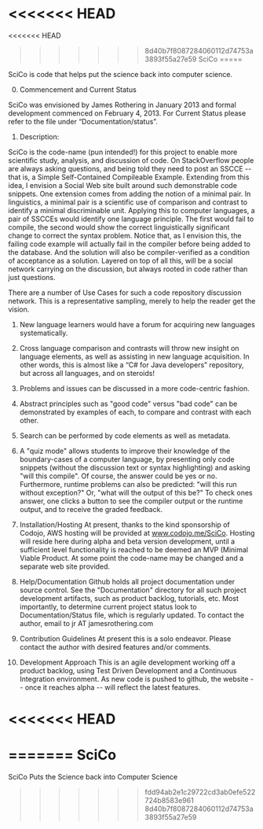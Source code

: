 <<<<<<< HEAD
=======
<<<<<<< HEAD
>>>>>>> 8d40b7f8087284060112d74753a3893f55a27e59
﻿SciCo
=====

SciCo is code that helps put the science back into computer science.


0. Commencement and Current Status 

SciCo was envisioned by James Rothering in January 2013 and formal development commenced on February 4, 2013. For Current Status please refer to the file under  “Documentation/status”.

1. Description: 

SciCo is the code-name (pun intended!) for this project to enable more scientific study, analysis, and discussion of code. On StackOverflow people are always asking questions, and being told they need to post an SSCCE -- that is, a Simple Self-Contained Compileable Example. Extending from this idea, I envision a Social Web site built around such demonstrable code snippets. One extension comes from adding the notion of a minimal pair. In linguistics, a minimal pair is a scientific use of comparison and contrast to identify a minimal discriminable unit. Applying this to computer languages, a pair of SSCCEs would identify one language principle. The first would fail to compile, the second would show the correct linguistically significant change to correct the syntax problem. Notice that, as I envision this, the failing code example will actually fail in the compiler before being added to the database. And the solution will also be compiler-verified  as a condition of acceptance as a solution. Layered on top of all this, will be a social network carrying on the discussion, but always rooted in code rather than just questions. 

There are a number of Use Cases for such a code repository discussion network. This is a representative sampling, merely to help the reader get the vision. 
1. New language learners would have a forum for acquiring new languages systematically.
2. Cross language comparison and contrasts will throw new insight on language elements, as well as assisting in new language acquisition. In other words, this is almost like a “C# for Java developers” repository, but across all languages, and on steroids!
3. Problems and issues can be discussed in a more code-centric fashion.
4. Abstract principles such as "good code" versus "bad code" can be demonstrated by examples of each, to compare and contrast with each other.
5. Search can be performed by code elements as well as metadata.
6. A "quiz mode" allows students to improve their knowledge of the boundary-cases of a computer language, by presenting only code snippets (without the discussion text or syntax highlighting) and asking "will this compile". Of course, the answer could be yes or no. Furthermore, runtime problems can also be predicted: "will this run without exception?" Or, "what will the output of this be?" To check ones answer, one clicks a button to see the compiler output or the runtime output, and to receive the graded feedback. 

2. Installation/Hosting
At present, thanks to the kind sponsorship of Codojo, AWS hosting will be provided at  www.codojo.me/SciCo. Hosting will reside here during alpha and beta version development, until a sufficient level functionality is reached to be deemed an MVP (Minimal Viable Product. At some point the code-name may be changed and a separate web site provided. 

3. Help/Documentation
Github holds all project documentation under source control. See the "Documentation" directory for all such project development artifacts, such as product backlog, tutorials, etc. Most importantly, to determine current project status look to Documentation/Status file, which is regularly updated. To contact the author, email to jr AT jamesrothering.com

4. Contribution Guidelines
At present this is a solo endeavor. Please contact the author with desired features and/or comments. 

5. Development Approach
This is an agile development working off a product backlog, using Test Driven Development and a Continuous Integration environment. As new code is pushed to github, the website -- once it reaches alpha -- will reflect the latest features. 
 
<<<<<<< HEAD
=======
=======
SciCo
=====

SciCo Puts the Science back into Computer Science
>>>>>>> fdd94ab2e1c29722cd3ab0efe522724b8583e961
>>>>>>> 8d40b7f8087284060112d74753a3893f55a27e59
